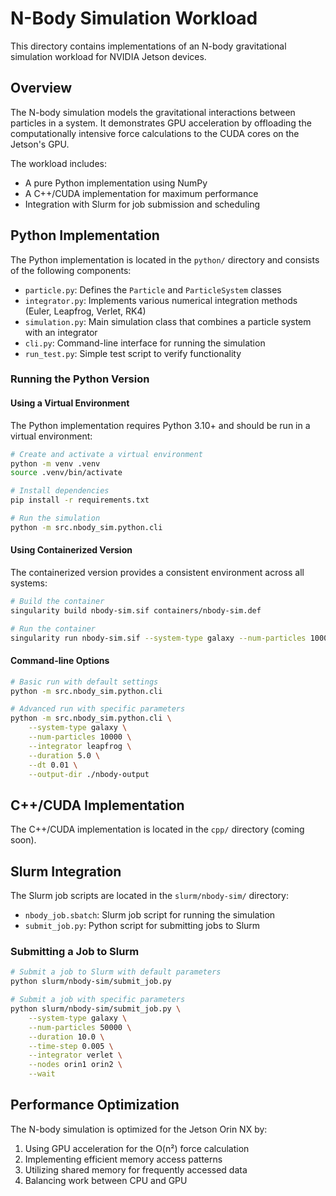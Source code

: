 # N-Body Simulation Workload

<!-- SPDX-License-Identifier: Apache-2.0 -->
<!-- Copyright 2025 Scott Friedman and Project Contributors -->

This directory contains implementations of an N-body gravitational simulation workload for NVIDIA Jetson devices.

## Overview

The N-body simulation models the gravitational interactions between particles in a system. It demonstrates GPU acceleration by offloading the computationally intensive force calculations to the CUDA cores on the Jetson's GPU.

The workload includes:
- A pure Python implementation using NumPy
- A C++/CUDA implementation for maximum performance
- Integration with Slurm for job submission and scheduling

## Python Implementation

The Python implementation is located in the `python/` directory and consists of the following components:

- `particle.py`: Defines the `Particle` and `ParticleSystem` classes
- `integrator.py`: Implements various numerical integration methods (Euler, Leapfrog, Verlet, RK4)
- `simulation.py`: Main simulation class that combines a particle system with an integrator
- `cli.py`: Command-line interface for running the simulation
- `run_test.py`: Simple test script to verify functionality

### Running the Python Version

#### Using a Virtual Environment

The Python implementation requires Python 3.10+ and should be run in a virtual environment:

```bash
# Create and activate a virtual environment
python -m venv .venv
source .venv/bin/activate

# Install dependencies
pip install -r requirements.txt

# Run the simulation
python -m src.nbody_sim.python.cli
```

#### Using Containerized Version

The containerized version provides a consistent environment across all systems:

```bash
# Build the container
singularity build nbody-sim.sif containers/nbody-sim.def

# Run the container
singularity run nbody-sim.sif --system-type galaxy --num-particles 10000
```

#### Command-line Options

```bash
# Basic run with default settings
python -m src.nbody_sim.python.cli

# Advanced run with specific parameters
python -m src.nbody_sim.python.cli \
    --system-type galaxy \
    --num-particles 10000 \
    --integrator leapfrog \
    --duration 5.0 \
    --dt 0.01 \
    --output-dir ./nbody-output
```

## C++/CUDA Implementation

The C++/CUDA implementation is located in the `cpp/` directory (coming soon).

## Slurm Integration

The Slurm job scripts are located in the `slurm/nbody-sim/` directory:

- `nbody_job.sbatch`: Slurm job script for running the simulation
- `submit_job.py`: Python script for submitting jobs to Slurm

### Submitting a Job to Slurm

```bash
# Submit a job to Slurm with default parameters
python slurm/nbody-sim/submit_job.py

# Submit a job with specific parameters
python slurm/nbody-sim/submit_job.py \
    --system-type galaxy \
    --num-particles 50000 \
    --duration 10.0 \
    --time-step 0.005 \
    --integrator verlet \
    --nodes orin1 orin2 \
    --wait
```

## Performance Optimization

The N-body simulation is optimized for the Jetson Orin NX by:

1. Using GPU acceleration for the O(n²) force calculation
2. Implementing efficient memory access patterns
3. Utilizing shared memory for frequently accessed data
4. Balancing work between CPU and GPU